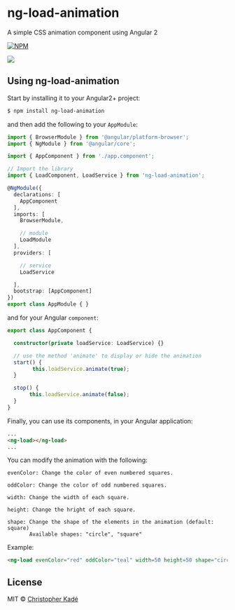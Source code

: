 # ng-load-animation

A simple CSS animation component using Angular 2

[![NPM](https://nodei.co/npm/ng-load-animation.png?compact=true)](https://nodei.co/npm/ng-load-animation/)

![](https://user-images.githubusercontent.com/15229355/26939918-24364778-4c79-11e7-8dab-447cab3fe500.gif)

## Using ng-load-animation

Start by installing it to your Angular2+ project:

```bash
$ npm install ng-load-animation
```

and then add the following to your `AppModule`:

```typescript
import { BrowserModule } from '@angular/platform-browser';
import { NgModule } from '@angular/core';

import { AppComponent } from './app.component';

// Import the library
import { LoadComponent, LoadService } from 'ng-load-animation';

@NgModule({
  declarations: [
    AppComponent
  ],
  imports: [
    BrowserModule,

    // module
    LoadModule
  ],
  providers: [

    // service
    LoadService

  ],
  bootstrap: [AppComponent]
})
export class AppModule { }
```

and for your Angular `component`:

```typescript
export class AppComponent {

  constructor(private loadService: LoadService) {}

  // use the method 'animate' to display or hide the animation
  start() {
        this.loadService.animate(true);
  }

  stop() {
       this.loadService.animate(false);
  }
}
```

Finally, you can use its components, in your Angular application:

```html
...
<ng-load></ng-load>
...
```

You can modify the animation with the following:

```
evenColor: Change the color of even numbered squares.

oddColor: Change the color of odd numbered squares.

width: Change the width of each square.

height: Change the hright of each square.

shape: Change the shape of the elements in the animation (default: square)
       Available shapes: "circle", "square"
```

Example:

```html
<ng-load evenColor="red" oddColor="teal" width=50 height=50 shape="circle"></ng-load>
```

## License

MIT © [Christopher Kadé](mailto:c.kade96@gmail.com)
